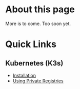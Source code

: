 # About this page

More is to come. Too soon yet.

# Quick Links
## Kubernetes (K3s)
* [Installation](homelab/kubernetes/k3s/installation.md)
* [Using Private Registries](homelab/kubernetes/k3s/private-registries.md)